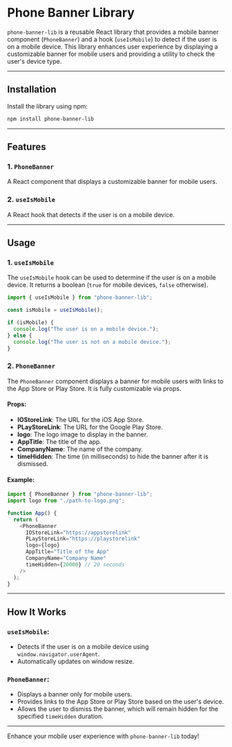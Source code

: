 # Phone Banner Library

`phone-banner-lib` is a reusable React library that provides a mobile banner component (`PhoneBanner`) and a hook (`useIsMobile`) to detect if the user is on a mobile device. This library enhances user experience by displaying a customizable banner for mobile users and providing a utility to check the user's device type.

---

## Installation

Install the library using npm:

```bash
npm install phone-banner-lib
```

---

## Features

### 1. `PhoneBanner`
A React component that displays a customizable banner for mobile users.

### 2. `useIsMobile`
A React hook that detects if the user is on a mobile device.

---

## Usage

### 1. `useIsMobile`

The `useIsMobile` hook can be used to determine if the user is on a mobile device. It returns a boolean (`true` for mobile devices, `false` otherwise).

```javascript
import { useIsMobile } from "phone-banner-lib";

const isMobile = useIsMobile();

if (isMobile) {
  console.log("The user is on a mobile device.");
} else {
  console.log("The user is not on a mobile device.");
}
```

### 2. `PhoneBanner`

The `PhoneBanner` component displays a banner for mobile users with links to the App Store or Play Store. It is fully customizable via props.

#### Props:
- **IOStoreLink**: The URL for the iOS App Store.
- **PLayStoreLink**: The URL for the Google Play Store.
- **logo**: The logo image to display in the banner.
- **AppTitle**: The title of the app.
- **CompanyName**: The name of the company.
- **timeHidden**: The time (in milliseconds) to hide the banner after it is dismissed.

#### Example:

```javascript
import { PhoneBanner } from "phone-banner-lib";
import logo from "./path-to-logo.png";

function App() {
  return (
    <PhoneBanner
      IOStoreLink="https://appstorelink"
      PLayStoreLink="https://playstorelink"
      logo={logo}
      AppTitle="Title of the App"
      CompanyName="Company Name"
      timeHidden={20000} // 20 seconds
    />
  );
}
```

---

## How It Works

### `useIsMobile`:
- Detects if the user is on a mobile device using `window.navigator.userAgent`.
- Automatically updates on window resize.

### `PhoneBanner`:
- Displays a banner only for mobile users.
- Provides links to the App Store or Play Store based on the user's device.
- Allows the user to dismiss the banner, which will remain hidden for the specified `timeHidden` duration.

---

Enhance your mobile user experience with `phone-banner-lib` today!